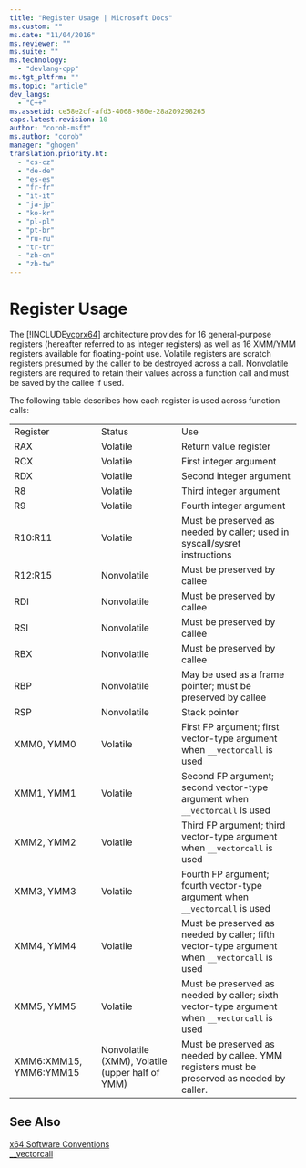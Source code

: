 ```yaml
---
title: "Register Usage | Microsoft Docs"
ms.custom: ""
ms.date: "11/04/2016"
ms.reviewer: ""
ms.suite: ""
ms.technology: 
  - "devlang-cpp"
ms.tgt_pltfrm: ""
ms.topic: "article"
dev_langs: 
  - "C++"
ms.assetid: ce58e2cf-afd3-4068-980e-28a209298265
caps.latest.revision: 10
author: "corob-msft"
ms.author: "corob"
manager: "ghogen"
translation.priority.ht: 
  - "cs-cz"
  - "de-de"
  - "es-es"
  - "fr-fr"
  - "it-it"
  - "ja-jp"
  - "ko-kr"
  - "pl-pl"
  - "pt-br"
  - "ru-ru"
  - "tr-tr"
  - "zh-cn"
  - "zh-tw"
---
```

# Register Usage
The [!INCLUDE[vcprx64](../assembler/inline/includes/vcprx64_md.md)] architecture provides for 16 general-purpose registers (hereafter referred to as integer registers) as well as 16 XMM/YMM registers available for floating-point use. Volatile registers are scratch registers presumed by the caller to be destroyed across a call. Nonvolatile registers are required to retain their values across a function call and must be saved by the callee if used.  
  
 The following table describes how each register is used across function calls:  
  
||||  
|-|-|-|  
|Register|Status|Use|  
|RAX|Volatile|Return value register|  
|RCX|Volatile|First integer argument|  
|RDX|Volatile|Second integer argument|  
|R8|Volatile|Third integer argument|  
|R9|Volatile|Fourth integer argument|  
|R10:R11|Volatile|Must be preserved as needed by caller; used in syscall/sysret instructions|  
|R12:R15|Nonvolatile|Must be preserved by callee|  
|RDI|Nonvolatile|Must be preserved by callee|  
|RSI|Nonvolatile|Must be preserved by callee|  
|RBX|Nonvolatile|Must be preserved by callee|  
|RBP|Nonvolatile|May be used as a frame pointer; must be preserved by callee|  
|RSP|Nonvolatile|Stack pointer|  
|XMM0, YMM0|Volatile|First FP argument; first vector-type argument when `__vectorcall` is used|  
|XMM1, YMM1|Volatile|Second FP argument; second vector-type argument when `__vectorcall` is used|  
|XMM2, YMM2|Volatile|Third FP argument; third vector-type argument when `__vectorcall` is used|  
|XMM3, YMM3|Volatile|Fourth FP argument; fourth vector-type argument when `__vectorcall` is used|  
|XMM4, YMM4|Volatile|Must be preserved as needed by caller; fifth vector-type argument when `__vectorcall` is used|  
|XMM5, YMM5|Volatile|Must be preserved as needed by caller; sixth vector-type argument when `__vectorcall` is used|  
|XMM6:XMM15, YMM6:YMM15|Nonvolatile (XMM), Volatile (upper half of YMM)|Must be preserved as needed by callee. YMM registers must be preserved as needed by caller.|  
  
## See Also  
 [x64 Software Conventions](../build/x64-software-conventions.md)   
 [__vectorcall](../cpp/vectorcall.md)